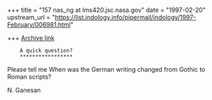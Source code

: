 +++
title = "157 nas_ng at lms420.jsc.nasa.gov"
date = "1997-02-20"
upstream_url = "https://list.indology.info/pipermail/indology/1997-February/006981.html"

+++
[Archive link](https://list.indology.info/pipermail/indology/1997-February/006981.html)



        A quick question?
        *****************

Please tell me When was the German writing changed from
Gothic to Roman scripts?

N. Ganesan





